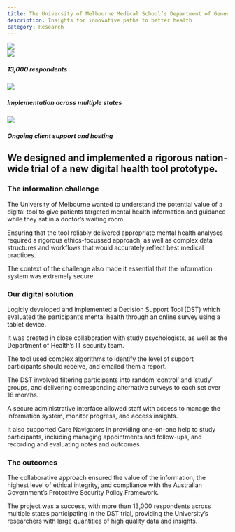 ```yaml
---
title: The University of Melbourne Medical School’s Department of General Practice
description: Insights for innovative paths to better health
category: Research
---
```


<div class="grid grid-cols-12">

<div class="col-span-12 project-images">
    <img src="/Projects/Images/3_UoM_Medical_School’s_Department_of_General_Practice/University-of-melbourne-medical-school-department-of-general-practice.jpg" />
</div>

<div class="col-span-3 icons-sidebar">
<div>
<img src="/Projects/Icons/3_UoM_Medical_School’s_Department_of_General_Practice/13000_respondents.svg" />

##### 13,000 respondents
</div>

<div>
<img src="/Projects/Icons/3_UoM_Medical_School’s_Department_of_General_Practice/Implementation_across_multiple_states.svg" />

##### Implementation across multiple states
</div>

<div class="icons-sidebar-last">
<img src="/Projects/Icons/3_UoM_Medical_School’s_Department_of_General_Practice/Ongoing_client_support_and_hosting.svg" />

##### Ongoing client support and hosting
</div>
</div>

<div class="col-span-9 project-text">
<div>

## We designed and implemented a rigorous nation-wide trial of a new digital health tool prototype.

### The information challenge
The University of Melbourne wanted to understand the potential value of a digital tool to give patients targeted mental health information and guidance while they sat in a doctor’s waiting room.

Ensuring that the tool reliably delivered appropriate mental health analyses required a rigorous ethics-focussed approach, as well as complex data structures and workflows that would accurately reflect best medical practices.

The context of the challenge also made it essential that the information system was extremely secure.

### Our digital solution
Logicly developed and implemented a Decision Support Tool (DST) which evaluated the participant’s mental health through an online survey using a tablet device.

It was created in close collaboration with study psychologists, as well as the Department of Health’s IT security team.

The tool used complex algorithms to identify the level of support participants should receive, and emailed them a report.

The DST involved filtering participants into random ‘control’ and ‘study’ groups, and delivering corresponding alternative surveys to each set over 18 months.

A secure administrative interface allowed staff with access to manage the information system, monitor progress, and access insights.

It also supported Care Navigators in providing one-on-one help to study participants, including managing appointments and follow-ups, and recording and evaluating notes and outcomes.

### The outcomes
The collaborative approach ensured the value of the information, the highest level of ethical integrity, and compliance with the Australian Government’s Protective Security Policy Framework.

The project was a success, with more than 13,000 respondents across multiple states participating in the DST trial, providing the University’s researchers with large quantities of high quality data and insights.

</div>
</div>
</div>

